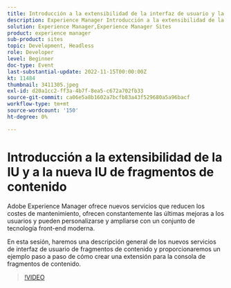 ```yaml
---
title: Introducción a la extensibilidad de la interfaz de usuario y la nueva interfaz de usuario de fragmento de contenido de Adobe Developers Live, 22 NOV
description: Experience Manager Introducción a la extensibilidad de la interfaz de usuario y al nuevo fragmento de contenido . Adobe ofrece nuevos servicios que reducen los costes de mantenimiento, mejoran constantemente la versión más reciente para los usuarios y se pueden personalizar y ampliar con un conjunto de tecnología front-end moderna. En esta sesión, haremos una descripción general de los nuevos servicios de interfaz de usuario de los fragmentos de contenido y proporcionaremos un ejemplo paso a paso de cómo crear una extensión para la consola de fragmentos de contenido.
solution: Experience Manager,Experience Manager Sites
product: experience manager
sub-product: sites
topic: Development, Headless
role: Developer
level: Beginner
doc-type: Event
last-substantial-update: 2022-11-15T00:00:00Z
kt: 11484
thumbnail: 3411305.jpeg
exl-id: d20a1cc2-ff3a-4b7f-8ea5-c672a702fb33
source-git-commit: ca06e5a8b1602a7bcfb83a43f529680a5a96bacf
workflow-type: tm+mt
source-wordcount: '150'
ht-degree: 0%

---
```


# Introducción a la extensibilidad de la IU y a la nueva IU de fragmentos de contenido

Adobe Experience Manager ofrece nuevos servicios que reducen los costes de mantenimiento, ofrecen constantemente las últimas mejoras a los usuarios y pueden personalizarse y ampliarse con un conjunto de tecnología front-end moderna.

En esta sesión, haremos una descripción general de los nuevos servicios de interfaz de usuario de fragmentos de contenido y proporcionaremos un ejemplo paso a paso de cómo crear una extensión para la consola de fragmentos de contenido.

>[!VIDEO](https://video.tv.adobe.com/v/3411305/?quality=12&learn=on)
